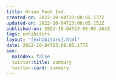 ```yaml
---
title: Orion Food Ind.
created-on: 2022-10-04T23:08:05.137Z
updated-on: 2022-10-04T23:08:05.152Z
published-on: 2022-10-04T23:08:05.164Z
tags: exhibitors
layout: "[exhibitors].html"
date: 2022-10-04T23:08:05.177Z
seo:
  noindex: false
  twitter:title: summary
  twitter:card: summary
---
```

